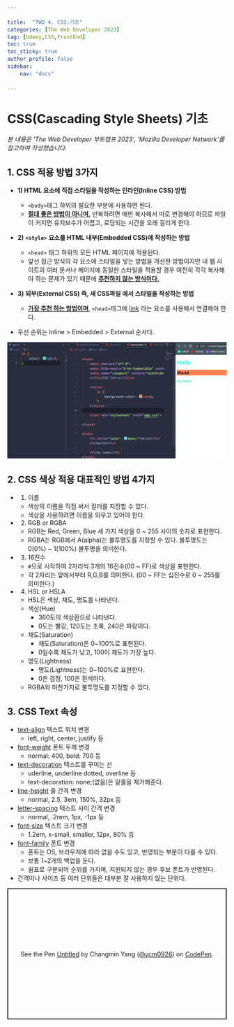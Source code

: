 ```yaml
---

title:  "TWD 4. CSS:기초"
categories: [The Web Developer 2023]
tag: [Udemy,CSS,FrontEnd]
toc: true
toc_sticky: true
author_profile: false
sidebar:
    nav: "docs"

---
```


# CSS(Cascading Style Sheets) 기초

<p data-ke-size="size14"><i>본 내용은 'The Web Developer 부트캠프 2023', 'Mozilla Developer Network'를 참고하여 작성했습니다.</i></p>

## 1. CSS 적용 방법 3가지

* **1) HTML 요소에 직접 스타일을 작성하는 인라인(Inline CSS) 방법**
  * `<body>`태그 하위의 필요한 부분에 사용하면 된다.
  * **<u>절대 좋은 방법이 아니며,</u>** 반복하려면 매번 복사해서 따로 변경해야 하므로 파일이 커지면 유지보수가 어렵고, 로딩되는 시간을 오래 걸리게 한다.

* **2) `<style>` 요소를 HTML 내부(Embedded CSS)에 작성하는 방법**
  * `<head>` 태그 하위의 모든 HTML 페이지에 적용된다.
  * 앞선 접근 방식의 각 요소에 스타일을 넣는 방법을 개선한 방법이지만 내 웹 사이트의 여러 문서나 페이지에 동일한 스타일을 적용할 경우 여전히 각각 복사해야 하는 문제가 있기 때문에 **<u>추천하지 않는 방식이다.</u>**

* **3) 외부(External CSS) 즉, 새 CSS파일 에서 스타일을 작성하는 방법**
  * **<u>가장 추천 하는 방법이며</u>**, `<head>`태그에 [link](https://developer.mozilla.org/ko/docs/Web/HTML/Element/link) 라는 요소를 사용해서 연결해야 한다.

* 우선 순위는 Inline > Embedded > External 순서다.

![css](/assets/images/Udemy/04/udemy04_css.PNG)


## 2. CSS 색상 적용 대표적인 방법 4가지

* 1) 이름
  * 색상의 이름을 직접 써서 컬러를 지정할 수 있다.
  * 색상을 사용하려면 이름을 외우고 있어야 한다.

* 2) RGB or RGBA
  * RGB는 Red, Green, Blue 세 가지 색상을 0 ~ 255 사이의 숫자로 표현한다.
  * RGBA는 RGB에서 A(alpha)는 불투명도를 지정할 수 있다. 불투명도는 0(0%) ~ 1(100%) 불투명을 의미한다. 

* 3) 16진수
  * `#`으로 시작하여 2자리씩 3개의 16진수(00 ~ FF)로 색상을 표현한다.
  * 각 2자리는 앞에서부터 R,G,B를 의미한다. (00 ~ FF는 십진수로 0 ~ 255를 의미한다.)

* 4) HSL or HSLA
  * HSL은 색상, 채도, 명도를 나타낸다.
  * 색상(Hue)
    * 360도의 색상환으로 나타낸다.
    * 0도는 빨강, 120도는 초록, 240은 파랑이다.
  * 채도(Saturation)
    * 채도(Saturation)은 0~100%로 표현된다.
    * 0일수록 채도가 낮고, 100이 채도가 가장 높다.
  * 명도(Lightness)
    * 명도(Lightness)는 0~100%로 표현한다.
    * 0은 검정, 100은 흰색이다.
  * RGBA와 마찬가지로 불투명도를 지정할 수 있다.

## 3. CSS Text 속성

* [text-align](https://developer.mozilla.org/ko/docs/Web/CSS/text-align) 텍스트 위치 변경
  * left, right, center, justify 등
* [font-weight](https://developer.mozilla.org/ko/docs/Web/CSS/font-weight) 폰트 두께 변경
  * normal: 400, bold: 700 등
* [text-decoration](https://developer.mozilla.org/ko/docs/Web/CSS/text-decoration) 텍스트를 꾸미는 선
  * uderline, underline dotted, overline 등
  * text-decoration: none;(없음)은 밑줄을 제거해준다.
* [line-height](https://developer.mozilla.org/en-US/docs/Web/CSS/line-height) 줄 간격 변경
  * normal, 2.5, 3em, 150%, 32px 등
* [letter-spacing](https://developer.mozilla.org/en-US/docs/Web/CSS/letter-spacing) 텍스트 사이 간격 변경
  * normal, .2rem, 1px, -1px 등
* [font-size](https://developer.mozilla.org/en-US/docs/Web/CSS/font-size) 텍스트 크기 변경
  * 1.2em, x-small, smaller, 12px, 80% 등
* [font-family](https://developer.mozilla.org/en-US/docs/Web/CSS/font-family) 폰트 변경
  * 폰트는 OS, 브라우저에 따라 없을 수도 있고, 반영되는 부분이 다를 수 있다.
  * 보통 1~2개의 백업을 둔다.
  * 쉼표로 구분되어 순위를 가지며, 지원되지 않는 경우 후보 폰트가 반영된다.
* 간격이나 사이즈 등 여러 단위들은 대부분 잘 사용하지 않는 단위다.

<p class="codepen" data-height="300" data-theme-id="dark" data-default-tab="html,result" data-slug-hash="eYjBxee" data-preview="true" data-editable="true" data-user="ycm0926" style="height: 300px; box-sizing: border-box; display: flex; align-items: center; justify-content: center; border: 2px solid; margin: 1em 0; padding: 1em;">
  <span>See the Pen <a href="https://codepen.io/ycm0926/pen/eYjBxee">
  Untitled</a> by Changmin Yang (<a href="https://codepen.io/ycm0926">@ycm0926</a>)
  on <a href="https://codepen.io">CodePen</a>.</span>
</p>
<script async src="https://cpwebassets.codepen.io/assets/embed/ei.js"></script>

